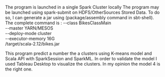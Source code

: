 The program is launched in a single Spark Cluster locally 
The program may be launched using spark-submit on HDFS/OtherSources Stored Data. 
To do so, I can generate a jar using (package/assembly command in sbt-shell). 
The complete command is : 
--class BikesClassMain \
  --master YARN/MESOS \
  --deploy-mode cluster \
  --executor-memory 16G \
  /target/scala-2.12/bikes.jar

This program predict a number the a clusters using K-means model and Scala API with SparkSession and SparkML.
In order to validate the model I used Tableau Desktop to visualize the clusters.
In my opinion the model 4 is the right one. 
